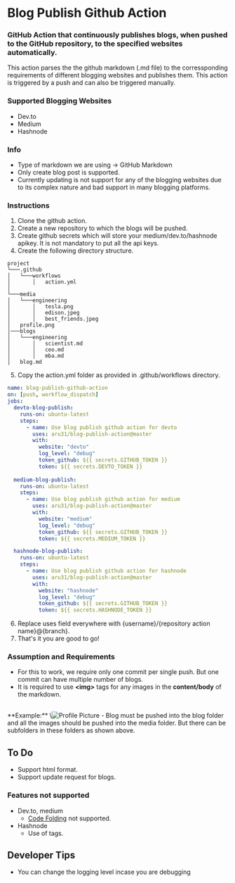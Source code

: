 # Blog Publish Github Action
### GitHub Action that continuously publishes blogs, when pushed to the GitHub repository, to the specified websites automatically. 

This action parses the the github markdown (.md file) to the corressponding requirements of different blogging websites and publishes them.
This action is triggered by a push and can also be triggered manually.

### Supported Blogging Websites
- Dev.to
- Medium
- Hashnode

### Info
- Type of markdown we are using -> GitHub Markdown
- Only create blog post is supported.
- Currently updating is not support for any of the blogging websites due to its complex nature and bad support in many blogging platforms.

### Instructions
1. Clone the github action.
2. Create a new repository to which the blogs will be pushed.
3. Create github secrets which will store your medium/dev.to/hashnode apikey. It is not mandatory to put all the api keys.
4. Create the following directory structure.
```
project
└───.github
│   └───workflows
│       │   action.yml
│
└───media
│   └───engineering
│       │   tesla.png
│       │   edison.jpeg
│       │   best_friends.jpeg
│   profile.png
│───blogs
│   └───engineering
│       │   scientist.md
│       │   ceo.md
│       │   mba.md
│   blog.md
```

5. Copy the action.yml folder as provided in .github/workflows directory.
```yaml
name: blog-publish-github-action
on: [push, workflow_dispatch]
jobs:
  devto-blog-publish:
    runs-on: ubuntu-latest
    steps:
      - name: Use blog publish github action for devto
        uses: aru31/blog-publish-action@master
        with: 
          website: "devto"
          log_level: "debug"
          token_github: ${{ secrets.GITHUB_TOKEN }}
          token: ${{ secrets.DEVTO_TOKEN }}
          
  medium-blog-publish:
    runs-on: ubuntu-latest
    steps:
      - name: Use blog publish github action for medium
        uses: aru31/blog-publish-action@master
        with: 
          website: "medium"
          log_level: "debug"
          token_github: ${{ secrets.GITHUB_TOKEN }}
          token: ${{ secrets.MEDIUM_TOKEN }}

  hashnode-blog-publish:
    runs-on: ubuntu-latest
    steps:
      - name: Use blog publish github action for hashnode
        uses: aru31/blog-publish-action@master
        with: 
          website: "hashnode"
          log_level: "debug"
          token_github: ${{ secrets.GITHUB_TOKEN }}
          token: ${{ secrets.HASHNODE_TOKEN }}
```

6. Replace uses field everywhere with {username}/{repository action name}@{branch}.
7. That's it you are good to go!

### Assumption and Requirements
- For this to work, we require only one commit per single push. But one commit can have multiple number of blogs.
- It is required to use **\<img>** tags for any images in the **content/body** of the markdown.
<br>
**Example:** \<img src="../media/profile.png" alt="Profile Picture">
- Blog must be pushed into the blog folder and all the images should be pushed into the media folder. But there can be subfolders in these folders as shown above.

## To Do
- Support html format.
- Support update request for blogs.

### Features not supported
- Dev.to, medium
  - [Code Folding](https://gist.github.com/pierrejoubert73/902cc94d79424356a8d20be2b382e1ab) not supported.
- Hashnode
  - Use of tags.

## Developer Tips
- You can change the logging level incase you are debugging
